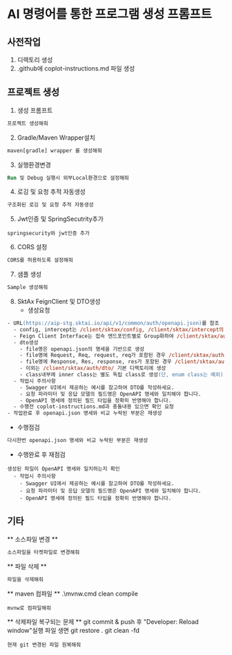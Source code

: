 # AI 명령어를 통한 프로그램 생성 프롬프트

## 사전작업 ##
1. 디렉토리 생성
2. .github에 coplot-instructions.md 파일 생성

## 프로젝트 생성 ##
1. 생성 프롬프트
``` ai prompt
프로젝트 생성해줘
```
2. Gradle/Maven Wrapper설치
``` ai prompt
maven[gradle] wrapper 를 생성해줘
```
3. 실행환경변경
``` ai prompt
Run 및 Debug 실행시 외부Local환경으로 설정해줘
```
4. 로깅 및 요청 추적 자동생성
``` ai prompt
구조화된 로깅 및 요청 추적 자동생성
```
5. Jwt인증 및 SpringSecutrity추가
```
springsecurity와 jwt인증 추가
```
6. CORS 설정
``` ai prompt
CORS를 허용하도록 설정해줘
```
7. 샘플 생성
``` ai prompt
Sample 생성해줘
```
8. SktAx FeignClient 및 DTO생성
   - 생성요청
``` ai prompt
- URL(https://aip-stg.sktai.io/api/v1/common/auth/openapi.json)를 참조
  - config, intercept는 /client/sktax/config, /client/sktax/intercept의 생성하여 공통으로 사용하며, 필요시 수정
  - Feign Client Interface는 접속 엔드포인트별로 Group화하여 /client/sktax/auth 디렉토리에 생성
  - dto생성
    - file명은 openapi.json의 명세을 기반으로 생성
    - file명에 Request, Req, request, req가 포함된 경우 /client/sktax/auth/dto/request에 생성
    - file명에 Response, Res, response, res가 포함된 경우 /client/sktax/auth/dto/response에 생성
    - 이외는 /client/sktax/auth/dto/ 기본 디렉토리에 생성
    - class내부에 inner class는 별도 독립 class로 생성(단, enum class는 예외)
  - 작업시 주의사항
    - Swagger UI에서 제공하는 예시를 참고하여 DTO를 작성하세요.
    - 요청 파라미터 및 응답 모델의 필드명은 OpenAPI 명세와 일치해야 합니다.
    - OpenAPI 명세에 정의된 필드 타입을 정확히 반영해야 합니다.
  - 수행전 coplot-instructions.md과 충돌내용 있으면 확인 요청
- 작업완료 후 openapi.json 명세와 비교 누락된 부분은 재생성
```
  - 수행점검
```ai prompt
다시한번 openapi.json 명세와 비교 누락된 부분은 재생성
```
   - 수행완료 후 재점검
```
생성된 파일이 OpenAPI 명세와 일치하는지 확인
  - 작업시 주의사항
    - Swagger UI에서 제공하는 예시를 참고하여 DTO를 작성하세요.
    - 요청 파라미터 및 응답 모델의 필드명은 OpenAPI 명세와 일치해야 합니다.
    - OpenAPI 명세에 정의된 필드 타입을 정확히 반영해야 합니다.
```   

## 기타 ##
** 소스파일 변경 **
``` ai prompt
소스파일을 타켓파일로 변경해줘
```
** 파일 삭제 **
``` ai prompt
파일을 삭제해줘
```
** maven 컴파일 **
.\mvnw.cmd clean compile
```
mvnw로 컴파일해줘
```

** 삭제파일 복구되는 문제 **
git commit & push 후 "Developer: Reload window"실행 파일 생면
git restore .
git clean -fd
```
현재 git 변경된 파일 원복해줘
```
